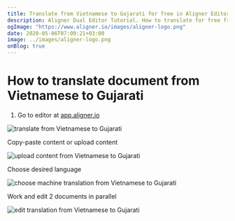 ```yaml
---
title: Translate from Vietnamese to Gujarati for free in Aligner Editor
description: Aligner Dual Editor Tutorial. How to translate for free from Vietnamese to Gujarati. Aligner is multilingual document management platform. 
ogImage: "https://www.aligner.io/images/aligner-logo.png"
date: 2020-05-06T07:09:21+03:00
image: ../images/aligner-logo.png
onBlog: true
---
```


# How to translate document from Vietnamese to Gujarati

1. Go to editor at [app.aligner.io](https://app.aligner.io "Aligner App web page")

![translate from Vietnamese to Gujarati](../aligner-blank-editor.png "translate from Vietnamese to Gujarati")

Copy-paste content or upload content

![upload content from Vietnamese to Gujarati](../aligner-uploaded-document.png "upload content from Vietnamese to Gujarati")

Choose desired language

![choose machine translation from Vietnamese to Gujarati](../aligner-language-dropdown.png "choose machine translation from Vietnamese to Gujarati")

Work and edit 2 documents in parallel

![edit translation from Vietnamese to Gujarati](../aligner-double-sitded-editor.png "edit translation from Vietnamese to Gujarati")

